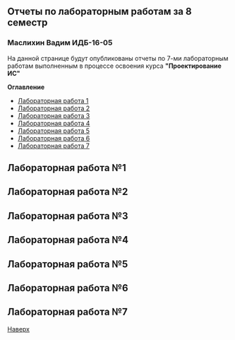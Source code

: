 <body>
 <h2><a name="top"></a>Отчеты по лабораторным работам за 8 семестр</h2>
 <h3>Маслихин Вадим ИДБ-16-05</h3>
  <p>На данной странице будут опубликованы отчеты по 7-ми лабораторным работам выполненным в процессе освоения курса <b>"Проектирование ИС"</b></p>
  <p><b>Оглавление</b></p>
    <ul>
      <li><a href="#1">Лабораторная работа 1</a></li>
      <li><a href="#2">Лабораторная работа 2</a></li>
      <li><a href="#3">Лабораторная работа 3</a></li>
      <li><a href="#4">Лабораторная работа 4</a></li>
      <li><a href="#5">Лабораторная работа 5</a></li>
      <li><a href="#6">Лабораторная работа 6</a></li>
      <li><a href="#7">Лабораторная работа 7</a></li>
     </ul>
  <h2><a name="1"></a>Лабораторная  работа №1</h2>
  <h2><a name="2"></a>Лабораторная  работа №2</h2>
  <h2><a name="3"></a>Лабораторная  работа №3</h2>
  <h2><a name="4"></a>Лабораторная  работа №4</h2>
  <h2><a name="5"></a>Лабораторная  работа №5</h2>
  <h2><a name="6"></a>Лабораторная  работа №6</h2>
  <h2><a name="7"></a>Лабораторная  работа №7</h2>
 
 <p><a href="top">Наверх</a></p>
</body>
